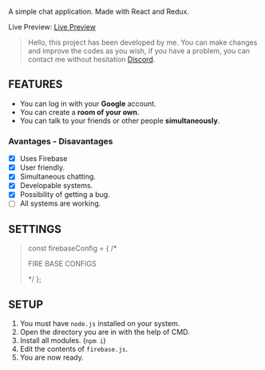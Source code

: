 

A simple chat application. Made with React and Redux.

Live Preview: [Live Preview](https://slack-clone-test-d9ba6.web.app)

> Hello, this project has been developed by me. You can make changes and improve the codes as you wish, if you have a problem, you can contact me without hesitation [Discord](https://discord.com/users/752469034997514305).

## FEATURES
 - You can log in with your **Google** account.
 - You can create a **room of your own**.
 - You can talk to your friends or other people **simultaneously**.

### Avantages - Disavantages
 - [x] Uses Firebase
 - [x] User friendly.
 - [x] Simultaneous chatting.
 - [x] Developable systems.
 - [x] Possibility of getting a bug.
 - [ ] All systems are working.

## SETTINGS

> const firebaseConfig = {
>    /*
>    
>    FIRE BASE CONFIGS
>    
>   */
> };

## SETUP
1. You must have `node.js` installed on your system.
2. Open the directory you are in with the help of CMD.
3. Install all modules. (`npm i`)
4. Edit the contents of `firebase.js`.
5. You are now ready.
